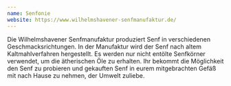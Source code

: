 ```yaml
---
name: Senfonie
website: https://www.wilhelmshavener-senfmanufaktur.de/
---
```


Die Wilhelmshavener Senfmanufaktur produziert Senf in verschiedenen Geschmacksrichtungen. In der Manufaktur wird der Senf nach altem Kaltmahlverfahren hergestellt. Es werden nur nicht entölte Senfkörner verwendet, um die ätherischen Öle zu erhalten. Ihr bekommt die Möglichkeit den Senf zu probieren und gekauften Senf in eurem mitgebrachten Gefäß mit nach Hause zu nehmen, der Umwelt zuliebe.
